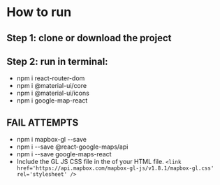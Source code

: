 # How to run
## Step 1: clone or download the project
## Step 2: run in terminal: 
* npm i react-router-dom
* npm i @material-ui/core 
* npm i @material-ui/icons 
* npm i google-map-react 

## FAIL ATTEMPTS
* npm i mapbox-gl --save
* npm i --save @react-google-maps/api 
* npm i --save google-maps-react 
* Include the GL JS CSS file in the <head> of your HTML file.
``` <link href='https://api.mapbox.com/mapbox-gl-js/v1.8.1/mapbox-gl.css' rel='stylesheet' /> ```